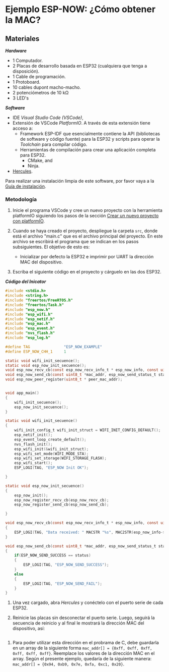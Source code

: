 # Ejemplo ESP-NOW: ¿Cómo obtener la MAC?

## **Materiales**

***Hardware***

- 1 Computador.
- 2 Placas de desarrollo basada en ESP32 (cualquiera que tenga a disposición). 
- 1 Cable de programación.
- 1 Protoboard.
- 10 cables dupont macho-macho.
- 2 potenciómetros de 10 kΩ
- 3 LED's

***Software***

- IDE *Visual Studio Code (VSCode)*, 
- Extensión de VSCode *PlatformIO*. A través de esta extensión tiene acceso a:
	- Framework ESP-IDF que esencialmente contiene la API (bibliotecas de software y código fuente) para la ESP32 y scripts para operar la *Toolchain* para compilar código.
	- Herramientas de compilación para crear una aplicación completa para ESP32.
		- CMake, and 
		- Ninja.
- [Hercules](https://www.hw-group.com/software/hercules-setup-utility).

Para realizar una instalación limpia de este software, por favor vaya a la [Guía de instalación](1.9_guia_instal_tools.md).

### **Metodología**

1. Inicie el programa VSCode y cree un nuevo proyecto con la herramienta platformIO siguiendo los pasos de la sección [Crear un nuevo proyecto con platformIO](/Unidad_1/0_nuevo_proyecto.md).
	
1. Cuando se haya creado el proyecto, despliegue la carpeta `src`, donde está el archivo "main.c" que es el archivo principal del proyecto. En este archivo se escribirá el programa que se indican en los pasos subsiguientes. El objetivo de esto es: 
	- Inicializar por defecto la ESP32 e imprimir por UART la dirección MAC del dispositivo. 
1. Escriba el siguiente código en el proyecto y cárguelo en las dos ESP32.

***Código del Inicator***

~~~C
#include <stdio.h>
#include <string.h>
#include "freertos/FreeRTOS.h"
#include "freertos/Task.h"
#include "esp_now.h"
#include "esp_wifi.h"
#include "esp_netif.h"
#include "esp_mac.h"
#include "esp_event.h"
#include "nvs_flash.h"
#include "esp_log.h"

#define TAG               "ESP_NOW_EXAMPLE"
#define ESP_NOW_CHH_1     1

static void wifi_init_secuence();
static void esp_now_init_secuence();
void esp_now_recv_cb(const esp_now_recv_info_t * esp_now_info, const uint8_t *data, int data_len);
void esp_now_send_cb(const uint8_t *mac_addr, esp_now_send_status_t status);
void esp_now_peer_register(uint8_t * peer_mac_addr);


void app_main()
{
    wifi_init_secuence();
    esp_now_init_secuence();
}

static void wifi_init_secuence()
{
    wifi_init_config_t wifi_init_struct = WIFI_INIT_CONFIG_DEFAULT();
    esp_netif_init();
    esp_event_loop_create_default();
    nvs_flash_init();
    esp_wifi_init(&wifi_init_struct);
    esp_wifi_set_mode(WIFI_MODE_STA);
    esp_wifi_set_storage(WIFI_STORAGE_FLASH);
    esp_wifi_start();
    ESP_LOGI(TAG, "ESP_NOW Init OK");

}

static void esp_now_init_secuence()
{
    esp_now_init();
    esp_now_register_recv_cb(esp_now_recv_cb);
    esp_now_register_send_cb(esp_now_send_cb);    

}

void esp_now_recv_cb(const esp_now_recv_info_t * esp_now_info, const uint8_t *data, int data_len)
{
    ESP_LOGI(TAG, "Data received: " MACSTR "%s", MAC2STR(esp_now_info->src_addr), data);
}

void esp_now_send_cb(const uint8_t *mac_addr, esp_now_send_status_t status)
{
    if(ESP_NOW_SEND_SUCCESS == status)
    {
        ESP_LOGI(TAG, "ESP_NOW_SEND_SUCCESS");
    }
    else
    {
        ESP_LOGI(TAG, "ESP_NOW_SEND_FAIL");
    }
}

~~~

1. Una vez cargado, abra *Hercules* y conéctelo con el puerto serie de cada ESP32. 

1. Reinicie las placas sin desconectar el puerto serie. Luego, seguirá la secuencia de reinicio y al final le mostrará la dirección MAC del dispositivo, así:

<img source = "/Unidad_2/ESP_NOW/resultado_ejemplo_esp_now.png" width=300>

1. Para poder utilizar esta dirección en el probrama de C, debe guardarla en un array de la siguiente forma `mac_addr[] = {0xff, 0xff, 0xff, 0xff, 0xff, 0xff}`. Reemplace los valores de la dirección MAC en el array. Según el presente ejemplo, quedaría de la siguiente manera: `mac_addr[] = {0x94, 0xb9, 0x7e, 0xfa, 0xc1, 0x20}`. 

